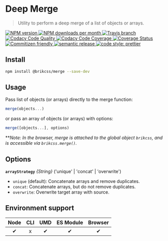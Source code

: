 # Deep Merge

> Utility to perform a deep merge of a list of objects or arrays.

<!-- Shields. -->

<p>
	<!-- NPM version. -->
	<a href="https://www.npmjs.com/package/@brikcss/merge">
		<img alt="NPM version" src="https://img.shields.io/npm/v/@brikcss/merge.svg?style=flat-square">
	</a>
	<!-- NPM downloads/month. -->
	<a href="https://www.npmjs.com/package/@brikcss/merge">
		<img alt="NPM downloads per month" src="https://img.shields.io/npm/dm/@brikcss/merge.svg?style=flat-square">
	</a>
	<!-- Travis branch. -->
	<a href="https://github.com/brikcss/merge/tree/master">
		<img alt="Travis branch" src="https://img.shields.io/travis/rust-lang/rust/master.svg?style=flat-square&label=master">
	</a>
	<!-- Codacy. -->
	<a href="https://www.codacy.com/app/thezimmee/merge">
		<img alt="Codacy Code Quality" src="https://img.shields.io/codacy/grade/49af7ce4215c4720a6dbc90c3b7fcdbe/master.svg?style=flat-square">
	</a>
	<a href="https://www.codacy.com/app/thezimmee/merge">
		<img alt="Codacy Code Coverage" src="https://img.shields.io/codacy/coverage/49af7ce4215c4720a6dbc90c3b7fcdbe/master.svg?style=flat-square">
	</a>
	<!-- Coveralls -->
	<a href='https://coveralls.io/github/brikcss/merge?branch=master'>
		<img src='https://img.shields.io/coveralls/github/brikcss/merge/master.svg?style=flat-square' alt='Coverage Status' />
	</a>
	<!-- Commitizen friendly. -->
	<a href="http://commitizen.github.io/cz-cli/">
		<img alt="Commitizen friendly" src="https://img.shields.io/badge/commitizen-friendly-brightgreen.svg?style=flat-square">
	</a>
	<!-- Semantic release. -->
	<a href="https://github.com/semantic-release/semantic-release">
		<img alt="semantic release" src="https://img.shields.io/badge/%20%20%F0%9F%93%A6%F0%9F%9A%80-semantic--release-e10079.svg?style=flat-square">
	</a>
	<!-- Prettier code style. -->
	<a href="https://prettier.io/">
		<img alt="code style: prettier" src="https://img.shields.io/badge/code_style-prettier-ff69b4.svg?style=flat-square">
	</a>
	<!-- MIT License. -->
	<!-- <a href="https://choosealicense.com/licenses/mit/">
		<img alt="License" src="https://img.shields.io/npm/l/express.svg?style=flat-square">
	</a> -->
</p>

## Install

```sh
npm install @brikcss/merge --save-dev
```

## Usage

Pass list of objects (or arrays) directly to the merge function:

```js
merge(objects...)
```

or pass an array of objects (or arrays) with options:

```js
merge([objects...], options)
```

\*\*_Note: In the browser, merge is attached to the global object `brikcss`, and is accessible via `brikcss.merge()`._

## Options

**`arrayStrategy`** _{String}_ ('unique' | 'concat' | 'overwrite')

*   `unique` (default): Concatenate arrays and remove duplicates.
*   `concat`: Concatenate arrays, but do not remove duplicates.
*   `overwrite`: Overwrite target array with source.

## Environment support

| Node | CLI | UMD | ES Module | Browser |
| :--: | :-: | :-: | :-------: | :-----: |
|  ✔   |  x  |  ✔  |     ✔     |    ✔    |
